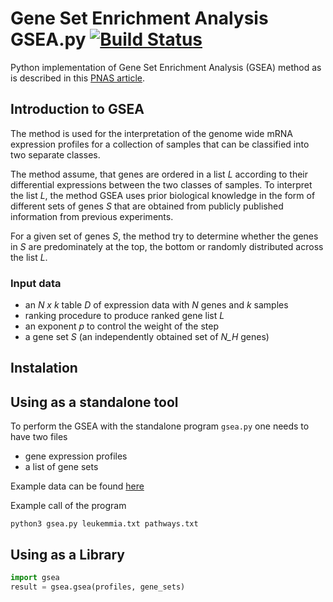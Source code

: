 # Gene Set Enrichment Analysis GSEA.py [![Build Status](https://travis-ci.org/mrcinv/GSEA.py.svg?branch=master)](https://travis-ci.org/mrcinv/GSEA.py)

Python implementation of Gene Set Enrichment Analysis (GSEA) method as is
described in this [PNAS article](http://www.pnas.org/content/102/43/15545.abstract).

## Introduction to GSEA
The method is used for the interpretation of the genome wide mRNA expression
profiles for a collection of samples that can be classified into two separate classes.

The method assume, that genes are ordered in a list *L* according to
their differential expressions between the two classes of samples. To interpret
the list *L*, the method GSEA uses prior biological knowledge in the form of
different sets of genes *S* that are obtained from publicly published information
from previous experiments.

For a given set of genes *S*, the method try to determine whether the genes in
*S* are predominately at the top, the bottom or randomly distributed across the
list *L*.

### Input data

 - an *N x k* table *D* of expression data with *N* genes and *k* samples
 - ranking procedure to produce ranked gene list *L*
 - an exponent *p* to control the weight of the step
 - a gene set *S* (an independently obtained set of *N_H* genes)


## Instalation

## Using as a standalone tool
To perform the GSEA with the standalone program `gsea.py` one needs to have two
files 
 - gene expression profiles
 - a list of gene sets

Example data can be found [here](https://github.com/ramhiser/datamicroarray/wiki/Golub-(1999)) 
 
Example call of the program
```
python3 gsea.py leukemmia.txt pathways.txt
```
 
## Using as a Library

``` python
import gsea
result = gsea.gsea(profiles, gene_sets)
```
